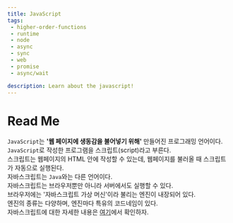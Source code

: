 ```yaml
---
title: JavaScript
tags: 
 - higher-order-functions
 - runtime
 - node
 - async
 - sync
 - web
 - promise
 - async/wait

description: Learn about the javascript!
---
```



# Read Me
`JavaScript`는 **'웹 페이지에 생동감을 불어넣기 위해'** 만들어진 프로그래밍 언어이다.  
`JavaScript`로 작성한 프로그램을 스크립트(script)라고 부른다.  
스크립트는 웹페이지의 HTML 안에 작성할 수 있는데, 웹페이지를 불러올 때 스크립트가 자동으로 실행된다.  
자바스크립트는 `Java`와는 다른 언어이다.  
자바스크립트는 브라우저뿐만 아니라 서버에서도 실행할 수 있다.  
브라우저에는 '자바스크립트 가상 머신'이라 불리는 엔진이 내장되어 있다.  
엔진의 종류는 다양하며, 엔진마다 특유의 코드네임이 있다.  
자바스크립트에 대한 자세한 내용은 [여기](https://ko.javascript.info/intro)에서 확인하자.  